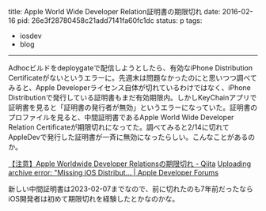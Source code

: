 title: Apple World Wide Developer Relation証明書の期限切れ
date: 2016-02-16
pid: 26e3f28780458c21add7141fa60fc1dc
status: p
tags:
- iosdev
- blog
---

Adhocビルドをdeploygateで配信しようとしたら、有効なiPhone Distribution　 Certificateがないというエラーに。先週末は問題なかったのにと思いつつ調べてみると、Apple Developerライセンス自体が切れているわけではなく、iPhone Distributionで発行している証明書もまだ有効期限内。しかしKeyChainアプリで証明書を見ると「証明書の発行者が無効」というエラーになっていた。証明書のプロファイルを見ると、中間証明書であるApple World Wide Developer Relation Certificateが期限切れになってた。調べてみると2/14に切れてAppleDevで発行した証明書が一斉に無効になったらしい。こんなことがあるのか。

[【注意】Apple Worldwide Developer Relationsの期限切れ - Qiita][1][]()
[Uploading archive error: "Missing iOS Distribut... | Apple Developer Forums][3]

新しい中間証明書は2023-02-07までなので、前に切れたのも7年前だったならiOS開発者は初めて期限切れを経験したとかなのかな。

[1]:	http://qiita.com/anchen/items/7febe30dc24aed0827c0
[3]:	https://forums.developer.apple.com/message/114003